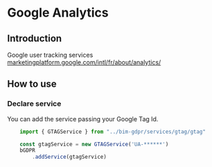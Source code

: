 # Google Analytics

## Introduction
Google user tracking services
[marketingplatform.google.com/intl/fr/about/analytics/](https://marketingplatform.google.com/intl/fr/about/analytics/)



## How to use

### Declare service
You can add the service passing your Google Tag Id.
```javascript
    import { GTAGService } from "../bim-gdpr/services/gtag/gtag"

    const gtagService = new GTAGService('UA-******')
    bGDPR
        .addService(gtagService)

```
